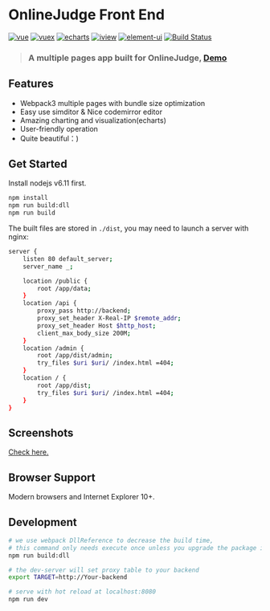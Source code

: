 # OnlineJudge Front End
[![vue](https://img.shields.io/badge/vue-2.5.3-blue.svg?style=flat-square)](https://github.com/vuejs/vue)
[![vuex](https://img.shields.io/badge/vuex-3.0.1-blue.svg?style=flat-square)](https://vuex.vuejs.org/)
[![echarts](https://img.shields.io/badge/echarts-3.8.3-blue.svg?style=flat-square)](https://github.com/ecomfe/echarts)
[![iview](https://img.shields.io/badge/iview-2.6.0-blue.svg?style=flat-square)](https://github.com/iview/iview)
[![element-ui](https://img.shields.io/badge/element-2.0.5-blue.svg?style=flat-square)](https://github.com/ElemeFE/element)
[![Build Status](https://travis-ci.org/QingdaoU/OnlineJudgeFE.svg?branch=master)](https://travis-ci.org/QingdaoU/OnlineJudgeFE)

>### A multiple pages app built for OnlineJudge, [Demo](http://v2.qduoj.com)

## Features

+ Webpack3 multiple pages with bundle size optimization
+ Easy use simditor & Nice codemirror editor
+ Amazing charting and visualization(echarts)
+ User-friendly operation
+ Quite beautiful：)

## Get Started
Install nodejs v6.11 first.

```bash
npm install
npm run build:dll
npm run build
```
The built files are stored in `./dist`, you may need to launch a server with nginx:

```bash
server {
    listen 80 default_server;
    server_name _;

    location /public {
        root /app/data;
    }
    location /api {
        proxy_pass http://backend;
        proxy_set_header X-Real-IP $remote_addr;
        proxy_set_header Host $http_host;
        client_max_body_size 200M;
    }
    location /admin {
        root /app/dist/admin;
        try_files $uri $uri/ /index.html =404;
    }
    location / {
        root /app/dist;
        try_files $uri $uri/ /index.html =404;
    }
}
```

## Screenshots
[Check here.](https://github.com/QingdaoU/OnlineJudge)

## Browser Support
Modern browsers and Internet Explorer 10+.

## Development

```bash
# we use webpack DllReference to decrease the build time,
# this command only needs execute once unless you upgrade the package in build/webpack.dll.conf.js
npm run build:dll

# the dev-server will set proxy table to your backend
export TARGET=http://Your-backend

# serve with hot reload at localhost:8080
npm run dev
```
